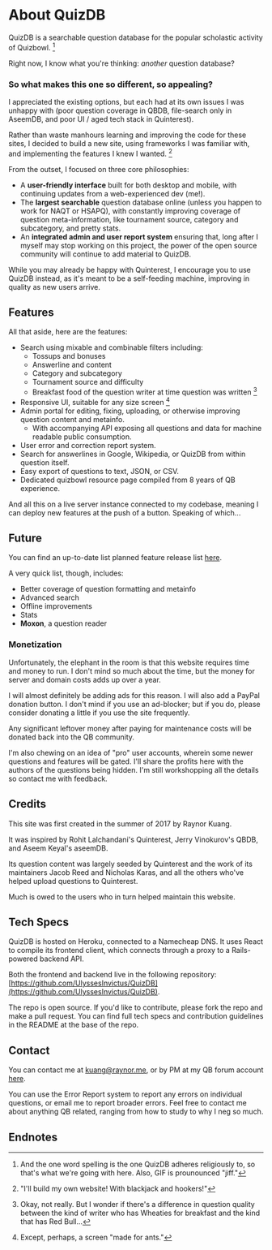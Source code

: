 # About QuizDB

QuizDB is a searchable question database for the popular scholastic activity of Quizbowl. [^1]

Right now, I know what you're thinking: _another_ question database?

### So what makes this one so different, so appealing?

I appreciated the existing options, but each had at its own issues I was unhappy with (poor question coverage in QBDB, file-search only in AseemDB, and poor UI / aged tech stack in Quinterest).

Rather than waste manhours learning and improving the code for these sites, I decided to build a new site, using frameworks I was familiar with, and implementing the features I knew I wanted. [^2]

From the outset, I focused on three core philosophies:

- A **user-friendly interface** built for both desktop and mobile, with continuing updates from a web-experienced dev (me!).
- The **largest searchable** question database online (unless you happen to work for NAQT or HSAPQ), with constantly improving coverage of question meta-information, like tournament source, category and subcategory, and pretty stats.
- An **integrated admin and user report system** ensuring that, long after I myself may stop working on this project, the power of the open source community will continue to add material to QuizDB.

While you may already be happy with Quinterest, I encourage you to use QuizDB instead, as it's meant to be a self-feeding machine, improving in quality as new users arrive.

## Features

All that aside, here are the features:

- Search using mixable and combinable filters including:
  - Tossups and bonuses
  - Answerline and content
  - Category and subcategory
  - Tournament source and difficulty
  - Breakfast food of the question writer at time question was written [^3]
- Responsive UI, suitable for any size screen [^4]
- Admin portal for editing, fixing, uploading, or otherwise improving question content and metainfo.
  - With accompanying API exposing all questions and data for machine readable public consumption.
- User error and correction report system.
- Search for answerlines in Google, Wikipedia, or QuizDB from within question itself.
- Easy export of questions to text, JSON, or CSV.
- Dedicated quizbowl resource page compiled from 8 years of QB experience.

And all this on a live server instance connected to my codebase, meaning I can deploy new features at the push of a button. Speaking of which...

## Future

You can find an up-to-date list planned feature release list [here](/future).

A very quick list, though, includes:

- Better coverage of question formatting and metainfo
- Advanced search
- Offline improvements
- Stats
- **Moxon**, a question reader

### Monetization

Unfortunately, the elephant in the room is that this website requires time and money to run. I don't mind so much about the time, but the money for server and domain costs adds up over a year.

I will almost definitely be adding ads for this reason. I will also add a PayPal donation button. I don't mind if you use an ad-blocker; but if you do, please consider donating a little if you use the site frequently.

Any significant leftover money after paying for maintenance costs will be donated back into the QB community.

I'm also chewing on an idea of "pro" user accounts, wherein some newer questions and features will be gated. I'll share the profits here with the authors of the questions being hidden. I'm still workshopping all the details so contact me with feedback.

<div id='credits' class='anchor'></div>

## Credits

This site was first created in the summer of 2017 by Raynor Kuang.

It was inspired by Rohit Lalchandani's Quinterest, Jerry Vinokurov's QBDB, and Aseem Keyal's aseemDB.

Its question content was largely seeded by Quinterest and the work of its maintainers Jacob Reed and Nicholas Karas, and all the others who've helped upload questions to Quinterest.

Much is owed to the users who in turn helped maintain this website.

## Tech Specs

QuizDB is hosted on Heroku, connected to a Namecheap DNS. It uses React to compile its frontend client, which connects through a proxy to a Rails-powered backend API.

Both the frontend and backend live in the following repository: [https://github.com/UlyssesInvictus/QuizDB](https://github.com/UlyssesInvictus/QuizDB).

The repo is open source. If you'd like to contribute, please fork the repo and make a pull request. You can find full tech specs and contribution guidelines in the README at the base of the repo.

<div id='contact' class='anchor'></div>

## Contact

You can contact me at [kuang@raynor.me](mailto:kuang@raynor.me), or by PM at my QB forum account [here](http://hsquizbowl.org/forums/memberlist.php?mode=viewprofile&u=5867).

You can use the Error Report system to report any errors on individual questions, or email me to report broader errors. Feel free to contact me about anything QB related, ranging from how to study to why I neg so much.

## Endnotes

[^1]: And the one word spelling is the one QuizDB adheres religiously to, so that's what we're going with here. Also, GIF is prounounced "jiff."

[^2]: "I'll build my own website! With blackjack and hookers!"

[^3]: Okay, not really. But I wonder if there's a difference in question quality between the kind of writer who has Wheaties for breakfast and the kind that has Red Bull...

[^4]: Except, perhaps, a screen "made for ants."
